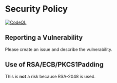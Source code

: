 # Security Policy
[![CodeQL](https://github.com/AutumnSpark1226/FJSCAPI/actions/workflows/codeql-analysis.yml/badge.svg)](https://github.com/AutumnSpark1226/FJSCAPI/actions/workflows/codeql-analysis.yml)
## Reporting a Vulnerability
Please create an issue and describe the vulnerability.
## Use of RSA/ECB/PKCS1Padding
This is __not__ a risk because RSA-2048 is used.
